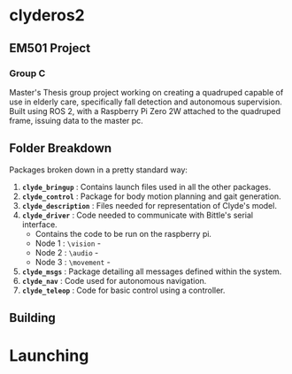 # clyderos2
## EM501 Project
### Group C

Master's Thesis group project working on creating a quadruped capable of use in elderly care, specifically fall detection and autonomous supervision. Built using ROS 2, with a Raspberry Pi Zero 2W attached to the quadruped frame, issuing data to the master pc.

## Folder Breakdown
Packages broken down in a pretty standard way:

1. **`clyde_bringup`** : Contains launch files used in all the other packages.
2. **`clyde_control`** : Package for body motion planning and gait generation.
3. **`clyde_description`** : Files needed for representation of Clyde's model.
4. **`clyde_driver`** : Code needed to communicate with Bittle's serial interface.
     - Contains the code to be run on the raspberry pi.
     - Node 1 : `\vision`
           - 
     - Node 2 : `\audio`
           -
     - Node 3 : `\movement`
           -
6. **`clyde_msgs`** : Package detailing all messages defined within the system.
7. **`clyde_nav`** : Code used for autonomous navigation.
8. **`clyde_teleop`** : Code for basic control using a controller.

## Building


 # Launching
